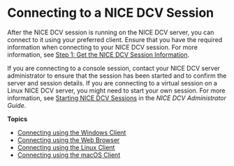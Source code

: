 # Connecting to a NICE DCV Session<a name="using-connecting"></a>

After the NICE DCV session is running on the NICE DCV server, you can connect to it using your preferred client\. Ensure that you have the required information when connecting to your NICE DCV session\. For more information, see [Step 1: Get the NICE DCV Session Information](getting-started.md#getting-started-session)\.

If you are connecting to a console session, contact your NICE DCV server administrator to ensure that the session has been started and to confirm the server and session details\. If you are connecting to a virtual session on a Linux NICE DCV server, you might need to start your own session\. For more information, see [Starting NICE DCV Sessions](https://docs.aws.amazon.com/dcv/latest/adminguide/managing-sessions-start.html) in the *NICE DCV Administrator Guide*\.

**Topics**
+ [Connecting using the Windows Client](using-connecting-win.md)
+ [Connecting using the Web Browser](using-connecting-browser-connect.md)
+ [Connecting using the Linux Client](using-connecting-linux.md)
+ [Connecting using the macOS Client](using-connecting-mac.md)